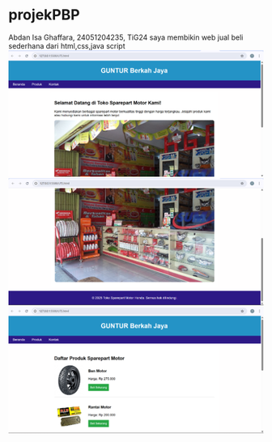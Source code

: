# projekPBP
Abdan Isa Ghaffara, 24051204235, TiG24
saya membikin web jual beli sederhana dari html,css,java script
![all text](https://github.com/Abdan110/projekPBP/blob/main/Cuplikan%20layar%202025-10-23%20074316.png?raw=true)
![all text](https://github.com/Abdan110/projekPBP/blob/main/Cuplikan%20layar%202025-10-23%20074346.png?raw=true)
![all text](https://github.com/Abdan110/projekPBP/blob/main/Cuplikan%20layar%202025-10-23%20074413.png?raw=true)
